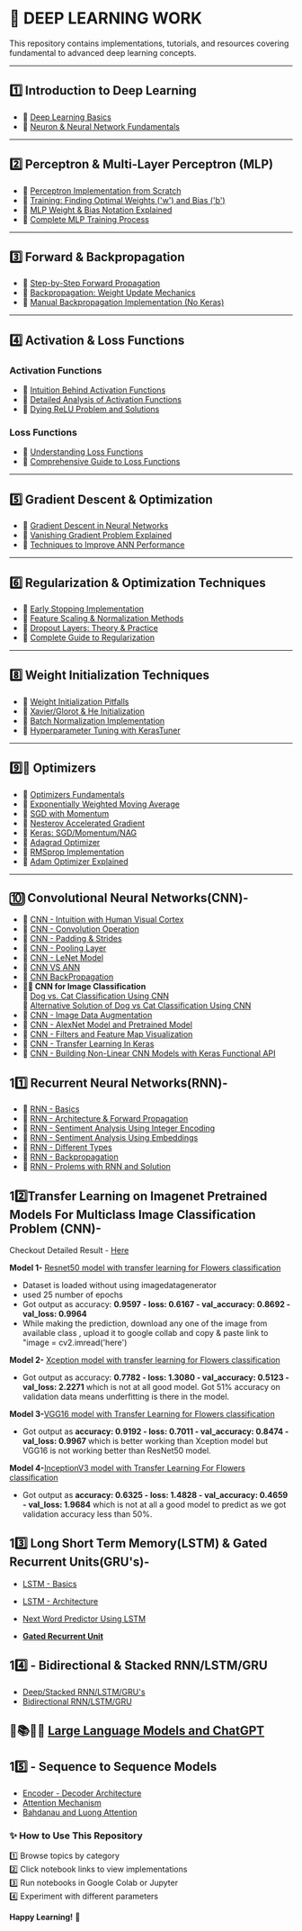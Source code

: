 # **🧠 DEEP LEARNING WORK**  

This repository contains implementations, tutorials, and resources covering fundamental to advanced deep learning concepts.

---

## **1️⃣ Introduction to Deep Learning**  
- 🔹 [Deep Learning Basics](https://github.com/KARTIKPARATKAR/DEEP-LEARNING-WORK/blob/main/DeepLearningIntro.txt)  
- 🔹 [Neuron & Neural Network Fundamentals](https://github.com/KARTIKPARATKAR/DEEP-LEARNING-WORK/blob/main/Neuron%26NeuralNetwork.ipynb)  

---

## **2️⃣ Perceptron & Multi-Layer Perceptron (MLP)**  
- 🔹 [Perceptron Implementation from Scratch](https://github.com/KARTIKPARATKAR/DEEP-LEARNING-WORK/blob/main/PerceptronImplementation.ipynb)  
- 🔹 [Training: Finding Optimal Weights ('w') and Bias ('b')](https://github.com/KARTIKPARATKAR/DEEP-LEARNING-WORK/blob/main/PerceptronTraining%26Finding'w'%26'b'ValuesInPerceptron.ipynb)  
- 🔹 [MLP Weight & Bias Notation Explained](https://github.com/KARTIKPARATKAR/DEEP-LEARNING-WORK/blob/main/MultilayerPerceptronNotation.ipynb)  
- 🔹 [Complete MLP Training Process](https://github.com/KARTIKPARATKAR/DEEP-LEARNING-WORK/blob/main/MultilayerPerceptron.ipynb)  

---

## **3️⃣ Forward & Backpropagation**  
- 🔹 [Step-by-Step Forward Propagation](https://github.com/KARTIKPARATKAR/DEEP-LEARNING-WORK/blob/main/ForwardPropogation.ipynb)  
- 🔹 [Backpropagation: Weight Update Mechanics](https://github.com/KARTIKPARATKAR/DEEP-LEARNING-WORK/blob/main/Backpropogation.ipynb)  
- 🔹 [Manual Backpropagation Implementation (No Keras)](https://github.com/KARTIKPARATKAR/DEEP-LEARNING-WORK/blob/main/Backpropogation_Implementation.ipynb)  

---

## **4️⃣ Activation & Loss Functions**  
### **Activation Functions**  
- 🔹 [Intuition Behind Activation Functions](https://github.com/KARTIKPARATKAR/DEEP-LEARNING-WORK/blob/main/ActivationFunction.ipynb)  
- 🔹 [Detailed Analysis of Activation Functions](https://github.com/KARTIKPARATKAR/DEEP-LEARNING-WORK/blob/main/Activation_Functions_In_Deep_Learning.ipynb)  
- 🔹 [Dying ReLU Problem and Solutions](https://github.com/KARTIKPARATKAR/DEEP-LEARNING-WORK/blob/main/ReLU_Problem_and_Its_Varients.ipynb)  

### **Loss Functions**  
- 🔹 [Understanding Loss Functions](https://github.com/KARTIKPARATKAR/DEEP-LEARNING-WORK/blob/main/LossFunctionIntuation.ipynb)  
- 🔹 [Comprehensive Guide to Loss Functions](https://github.com/KARTIKPARATKAR/DEEP-LEARNING-WORK/blob/main/LossFunctonsInNeuralNetwork.ipynb)  

---

## **5️⃣ Gradient Descent & Optimization**  
- 🔹 [Gradient Descent in Neural Networks](https://github.com/KARTIKPARATKAR/DEEP-LEARNING-WORK/blob/main/GradientDescentInNeuralNetwork.ipynb)  
- 🔹 [Vanishing Gradient Problem Explained](https://github.com/KARTIKPARATKAR/DEEP-LEARNING-WORK/blob/main/VanishingGradientProblemInANN.ipynb)  
- 🔹 [Techniques to Improve ANN Performance](https://github.com/KARTIKPARATKAR/DEEP-LEARNING-WORK/blob/main/HowToImprovePerformanceOfANN.ipynb)  

---

## **6️⃣ Regularization & Optimization Techniques**  
- 🔹 [Early Stopping Implementation](https://github.com/KARTIKPARATKAR/DEEP-LEARNING-WORK/blob/main/Early_Stopping_In_ANN.ipynb)  
- 🔹 [Feature Scaling & Normalization Methods](https://github.com/KARTIKPARATKAR/DEEP-LEARNING-WORK/blob/main/Data_or_Feature_Scaling_Normalization_In_ANN.ipynb)  
- 🔹 [Dropout Layers: Theory & Practice](https://github.com/KARTIKPARATKAR/DEEP-LEARNING-WORK/blob/main/Dropout_Layers_In_ANN.ipynb)  
- 🔹 [Complete Guide to Regularization](https://github.com/KARTIKPARATKAR/DEEP-LEARNING-WORK/blob/main/Regularization_In_Deep_Learning.ipynb)  
---

## **8️⃣ Weight Initialization Techniques**  
- 🔹 [Weight Initialization Pitfalls](https://github.com/KARTIKPARATKAR/DEEP-LEARNING-WORK/blob/main/WeightInitilizationTechnique(WhatNotToDo).ipynb)  
- 🔹 [Xavier/Glorot & He Initialization](https://github.com/KARTIKPARATKAR/DEEP-LEARNING-WORK/blob/main/Xavier_Glorat_And_He_Weight_Initialization_.ipynb)  
- 🔹 [Batch Normalization Implementation](https://github.com/KARTIKPARATKAR/DEEP-LEARNING-WORK/blob/main/BatchNormalization_.ipynb)  
- 🔹 [Hyperparameter Tuning with KerasTuner](https://github.com/KARTIKPARATKAR/DEEP-LEARNING-WORK/blob/main/Keras_Hyperparameter_Tunning.ipynb)  

---

## **9️⃣🔧 Optimizers**  
- 🔹 [Optimizers Fundamentals](https://github.com/KARTIKPARATKAR/DEEP-LEARNING-WORK/blob/main/Optimizers_.ipynb)  
- 🔹 [Exponentially Weighted Moving Average](https://github.com/KARTIKPARATKAR/DEEP-LEARNING-WORK/blob/main/ExponentiallyWeightedMovingAverage_.ipynb)  
- 🔹 [SGD with Momentum](https://github.com/KARTIKPARATKAR/DEEP-LEARNING-WORK/blob/main/SGD_with_Momentum_(Optimizers_Part_2).ipynb)  
- 🔹 [Nesterov Accelerated Gradient](https://github.com/KARTIKPARATKAR/DEEP-LEARNING-WORK/blob/main/NesterovAcceleratedGradient(NAG)_Optimizers_Part_3.ipynb)  
- 🔹 [Keras: SGD/Momentum/NAG](https://github.com/KARTIKPARATKAR/DEEP-LEARNING-WORK/blob/main/Stochastic_Gradient_Descent_Imlementation_Optimizers_Part_3.ipynb)  
- 🔹 [Adagrad Optimizer](https://github.com/KARTIKPARATKAR/DEEP-LEARNING-WORK/blob/main/AdaGrad_Optimizer.ipynb)  
- 🔹 [RMSprop Implementation](https://github.com/KARTIKPARATKAR/DEEP-LEARNING-WORK/blob/main/RMSProp_Optimizer.ipynb)  
- 🔹 [Adam Optimizer Explained](https://github.com/KARTIKPARATKAR/DEEP-LEARNING-WORK/blob/main/Adam_Optimizer.ipynb)  

---

## **🔟 Convolutional Neural Networks(CNN)-**
- 🔹 [CNN - Intuition with Human Visual Cortex](https://github.com/KARTIKPARATKAR/DEEP-LEARNING-WORK/blob/main/ConvolutionalNeuralNetwork(CNN).ipynb)
- 🔹 [CNN - Convolution Operation](https://github.com/KARTIKPARATKAR/DEEP-LEARNING-WORK/blob/main/CNN_Convolution_Operation.ipynb)
- 🔹 [CNN - Padding  & Strides](https://github.com/KARTIKPARATKAR/DEEP-LEARNING-WORK/blob/main/CNN_Padding_%26_Strides_.ipynb)
- 🔹 [CNN - Pooling Layer](https://github.com/KARTIKPARATKAR/DEEP-LEARNING-WORK/blob/main/CNN_Pooling_Layer.ipynb)
- 🔹 [CNN - LeNet Model](https://github.com/KARTIKPARATKAR/DEEP-LEARNING-WORK/blob/main/CNN_Architecture(LeNet).ipynb)
- 🔹 [CNN VS ANN](https://github.com/KARTIKPARATKAR/DEEP-LEARNING-WORK/blob/main/CNN_vs_ANN.ipynb)
- 🔹 [CNN BackPropagation](https://github.com/KARTIKPARATKAR/DEEP-LEARNING-WORK/blob/main/CNN_vs_ANN.ipynb)
-  **🐶🐱 CNN for Image Classification**  
  🔹 [Dog vs. Cat Classification Using CNN](https://github.com/KARTIKPARATKAR/DEEP-LEARNING-WORK/blob/main/Dog_VS_Cat_Classification_Using_CNN.ipynb)  </br>
  🔹 [Alternative Solution of Dog vs Cat Classification Using CNN](https://github.com/KARTIKPARATKAR/DEEP-LEARNING-WORK/blob/main/DeepCNNImageClassifier_WithAnyImageipynb.ipynb)
- 🔹 [CNN - Image Data Augmentation ](https://github.com/KARTIKPARATKAR/DEEP-LEARNING-WORK/blob/main/DataAugmentation.ipynb)
- 🔹 [CNN - AlexNet Model and Pretrained Model](https://github.com/KARTIKPARATKAR/DEEP-LEARNING-WORK/blob/main/PreTrainedModelInCNN.ipynb)
- 🔹 [CNN - Filters and Feature Map Visualization](https://github.com/KARTIKPARATKAR/DEEP-LEARNING-WORK/blob/main/VisualizingCNNFilters%26FeatureMaps.ipynb)
- 🔹 [CNN - Transfer Learning In Keras](https://github.com/KARTIKPARATKAR/DEEP-LEARNING-WORK/blob/main/TransferLearningInKeras.ipynb)
- 🔹 [CNN - Building Non-Linear CNN Models with Keras Functional API](https://github.com/KARTIKPARATKAR/DEEP-LEARNING-WORK/blob/main/Keras_Non_Linear_Neural_Networks.ipynb)

## **1️1️⃣ Recurrent Neural Networks(RNN)-**
- 🔹 [RNN - Basics](https://github.com/KARTIKPARATKAR/DEEP-LEARNING-WORK/blob/main/Recurrent_Neural_NEtwork.ipynb)
- 🔹 [RNN - Architecture & Forward Propagation ](https://github.com/KARTIKPARATKAR/DEEP-LEARNING-WORK/blob/main/RNN_Forward_Propagation.ipynb)
- 🔹 [RNN - Sentiment Analysis Using Integer Encoding](https://github.com/KARTIKPARATKAR/DEEP-LEARNING-WORK/blob/main/RNN_Sentiment_Analysis_with_Keras_Code.ipynb)
- 🔹 [RNN - Sentiment Analysis Using Embeddings](https://github.com/KARTIKPARATKAR/DEEP-LEARNING-WORK/blob/main/RNN_Sentiment_Analysis_Using_Embeddings.ipynb)
- 🔹 [RNN - Different Types](https://github.com/KARTIKPARATKAR/DEEP-LEARNING-WORK/blob/main/RNN_Different_Types.ipynb)
- 🔹 [RNN - Backpropagation](https://github.com/KARTIKPARATKAR/DEEP-LEARNING-WORK/blob/main/RNN_BackPropagation.ipynb)
- 🔹 [RNN - Prolems with RNN and Solution](https://github.com/KARTIKPARATKAR/DEEP-LEARNING-WORK/blob/main/RNN_Problems_With_RNN.ipynb)

  
## **1️2️⃣Transfer Learning on Imagenet Pretrained Models For Multiclass Image Classification Problem (CNN)-**
Checkout Detailed Result -  [Here](https://github.com/KARTIKPARATKAR/DEEP-LEARNING-WORK/blob/main/resultoftransferlearningonimagenetpretrainedmodelsonflowersdataset.txt)

**Model 1-** [Resnet50 model with transfer learning for Flowers classification](https://github.com/KARTIKPARATKAR/DEEP-LEARNING-WORK/blob/main/TransferLearningResNetOnFlowersDatasetipynb.ipynb)
  - Dataset is loaded without using imagedatagenerator
  - used 25 number of epochs
  - Got output as accuracy: **0.9597 - loss: 0.6167 - val_accuracy: 0.8692 - val_loss: 0.9964**
  - While making the prediction, download any one of the image from available class , upload it to google collab and copy & paste link to "image = cv2.imread('here')

**Model 2-** [Xception model with transfer learning for Flowers classification](https://github.com/KARTIKPARATKAR/DEEP-LEARNING-WORK/blob/main/TransferLearningXceptionOnFlowersDatasetipynb.ipynb)
  - Got output as accuracy: **0.7782 - loss: 1.3080 - val_accuracy: 0.5123 - val_loss: 2.2271**
    which is not at all good model. Got 51% accuracy on validation data means underfitting is there in the model.

**Model 3-**[VGG16 model with Transfer Learning for Flowers classification](https://github.com/KARTIKPARATKAR/DEEP-LEARNING-WORK/blob/main/TransferLearningVGG16OnFlowersDatasetipynb.ipynb)
 - Got output as **accuracy: 0.9192 - loss: 0.7011 - val_accuracy: 0.8474 - val_loss: 0.9967**
   which is better working than Xception model but VGG16 is not working better than ResNet50 model.

**Model 4-**[InceptionV3 model with Transfer Learning For Flowers classification](https://github.com/KARTIKPARATKAR/DEEP-LEARNING-WORK/blob/main/TransferLearningInceptionV3OnFlowersDatasetipynb.ipynb)
- Got output as **accuracy: 0.6325 - loss: 1.4828 - val_accuracy: 0.4659 - val_loss: 1.9684** which is not at all a good model to predict as we got validation accuracy less than 50%.

## **1️3️⃣ Long Short Term Memory(LSTM) & Gated Recurrent Units(GRU's)-**
- [LSTM - Basics](https://github.com/KARTIKPARATKAR/DEEP-LEARNING-WORK/blob/main/LSTM(LongShortTermMemory)_Basics.ipynb)

- [LSTM - Architecture](https://github.com/KARTIKPARATKAR/DEEP-LEARNING-WORK/blob/main/LSTM_Architecture.ipynb)

- [Next Word Predictor Using LSTM](https://github.com/KARTIKPARATKAR/DEEP-LEARNING-WORK/blob/main/NextWordPredictorUsingLSTM.ipynb)
- **[Gated Recurrent Unit](https://github.com/KARTIKPARATKAR/DEEP-LEARNING-WORK/blob/main/GatedRecurrentUnit(GRU).ipynb)**

## **1️4️⃣ - Bidirectional & Stacked RNN/LSTM/GRU**
- [Deep/Stacked RNN/LSTM/GRU's](https://github.com/KARTIKPARATKAR/DEEP-LEARNING-WORK/blob/main/DeepRNN.ipynb)
- [Bidirectional RNN/LSTM/GRU](https://github.com/KARTIKPARATKAR/DEEP-LEARNING-WORK/blob/main/BidirectionalRNN.ipynb)
  

## 🤖📚🧠💬 [Large Language Models and ChatGPT](https://github.com/KARTIKPARATKAR/DEEP-LEARNING-WORK/blob/main/LargeLanguageModels(LLM's).ipynb)


## **1️5️⃣ - Sequence to Sequence Models**
- [Encoder - Decoder Architecture](https://github.com/KARTIKPARATKAR/DEEP-LEARNING-WORK/blob/main/SequenceToSequenceModels.ipynb)
- [Attention Mechanism](https://github.com/KARTIKPARATKAR/DEEP-LEARNING-WORK/blob/main/AttentionMechanism.ipynb)
- [Bahdanau and Luong Attention](https://github.com/KARTIKPARATKAR/DEEP-LEARNING-WORK/blob/main/BahdanauAttentionVSLuongAttention.ipynb)

### **✨ How to Use This Repository**  
1️⃣ Browse topics by category  
2️⃣ Click notebook links to view implementations  
3️⃣ Run notebooks in Google Colab or Jupyter  
4️⃣ Experiment with different parameters  

**Happy Learning!** 🚀
